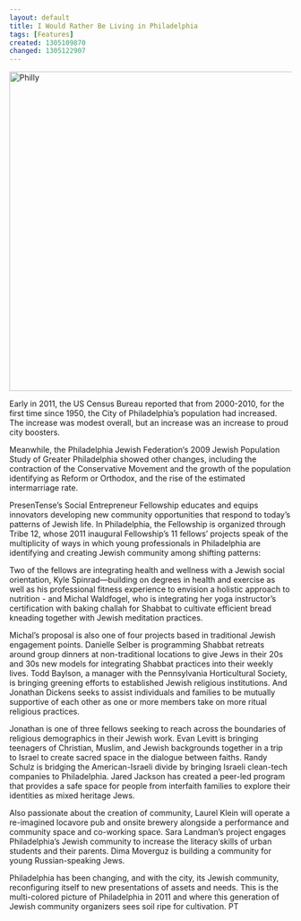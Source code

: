 ```yaml
---
layout: default
title: I Would Rather Be Living in Philadelphia
tags: [Features]
created: 1305109870
changed: 1305122907
---
```

<p><img src="http://farm4.static.flickr.com/3300/5709731607_073a14fbc8_z.jpg" width="570" alt="Philly"></p>

<p>
	Early in 2011, the US Census Bureau reported that from 2000-2010, for the first time since 1950, the City of Philadelphia&rsquo;s population had increased. The increase was modest overall, but an increase was an increase to proud city boosters.</p>
<p>
	Meanwhile, the Philadelphia Jewish Federation&lsquo;s 2009 Jewish Population Study of Greater Philadelphia showed other changes, including the contraction of the Conservative Movement and the growth of the population identifying as Reform or Orthodox, and the rise of the estimated intermarriage rate.</p>
<p>
	PresenTense&rsquo;s Social Entrepreneur Fellowship educates and equips innovators developing new community opportunities that respond to today&rsquo;s patterns of Jewish life. In Philadelphia, the Fellowship is organized through Tribe 12, whose 2011 inaugural Fellowship&rsquo;s 11 fellows&rsquo; projects speak of the multiplicity of ways in which young professionals in Philadelphia are identifying and creating Jewish community among shifting patterns:</p>
<p>
	Two of the fellows are integrating health and wellness with a Jewish social orientation, Kyle Spinrad&mdash;building on degrees in health and exercise as well as his professional fitness experience to envision a holistic approach to nutrition - and Michal Waldfogel, who is integrating her yoga instructor&rsquo;s certification with baking challah for Shabbat to cultivate efficient bread kneading together with Jewish meditation practices.</p>
<p>
	Michal&rsquo;s proposal is also one of four projects based in traditional Jewish engagement points. Danielle Selber is programming Shabbat retreats around group dinners at non-traditional locations to give Jews in their 20s and 30s new models for integrating Shabbat practices into their weekly lives. Todd Baylson, a manager with the Pennsylvania Horticultural Society, is bringing greening efforts to established Jewish religious institutions. And Jonathan Dickens seeks to assist individuals and families to be mutually supportive of each other as one or more members take on more ritual religious practices.</p>
<p>
	Jonathan is one of three fellows seeking to reach across the boundaries of religious demographics in their Jewish work. Evan Levitt is bringing teenagers of Christian, Muslim, and Jewish backgrounds together in a trip to Israel to create sacred space in the dialogue between faiths. Randy Schulz is bridging the American-Israeli divide by bringing Israeli clean-tech companies to Philadelphia. Jared Jackson has created a peer-led program that provides a safe space for people from interfaith families to explore their identities as mixed heritage Jews.</p>
<p>
	Also passionate about the creation of community, Laurel Klein will operate a re-imagined locavore pub and onsite brewery alongside a performance and community space and co-working space. Sara Landman&rsquo;s project engages Philadelphia&rsquo;s Jewish community to increase the literacy skills of urban students and their parents. Dima Moverguz is building a community for young Russian-speaking Jews.</p>
<p>
	Philadelphia has been changing, and with the city, its Jewish community, reconfiguring itself to new presentations of assets and needs. This is the multi-colored picture of Philadelphia in 2011 and where this generation of Jewish community organizers sees soil ripe for cultivation. PT</p>
